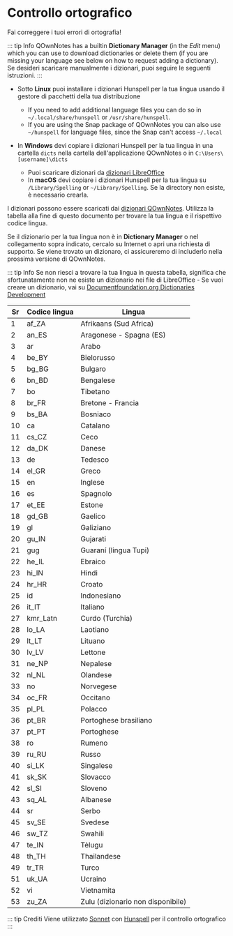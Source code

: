 # Controllo ortografico

Fai correggere i tuoi errori di ortografia!

::: tip Info
QOwnNotes has a builtin **Dictionary Manager** (in the _Edit_ menu) which you can use to download dictionaries or delete them (if you are missing your language see below on how to request adding a dictionary). Se desideri scaricare manualmente i dizionari, puoi seguire le seguenti istruzioni.
:::

- Sotto **Linux** puoi installare i dizionari Hunspell per la tua lingua usando il gestore di pacchetti della tua distribuzione
  - If you need to add additional language files you can do so in `~/.local/share/hunspell` or `/usr/share/hunspell`.
  - If you are using the Snap package of QOwnNotes you can also use `~/hunspell` for language files, since the Snap can't access `~/.local`

- In **Windows** devi copiare i dizionari Hunspell per la tua lingua in una cartella `dicts` nella cartella dell'applicazione QOwnNotes o in `C:\Users\[username]\dicts`
  - Puoi scaricare dizionari da [dizionari LibreOffice](https://github.com/LibreOffice/dictionaries)
  - In **macOS** devi copiare i dizionari Hunspell per la tua lingua su `/Library/Spelling` or `~/Library/Spelling`. Se la directory non esiste, è necessario crearla.

I dizionari possono essere scaricati dai [dizionari QOwnNotes](https://github.com/qownnotes/dictionaries). Utilizza la tabella alla fine di questo documento per trovare la tua lingua e il rispettivo codice lingua.

Se il dizionario per la tua lingua non è in **Dictionary Manager** o nel collegamento sopra indicato, cercalo su Internet o apri una richiesta di supporto. Se viene trovato un dizionaro, ci assicureremo di includerlo nella prossima versione di QOwnNotes.

::: tip Info
Se non riesci a trovare la tua lingua in questa tabella, significa che sfortunatamente non ne esiste un dizionario nei file di LibreOffice - Se vuoi creare un dizionario, vai su [Documentfoundation.org Dictionaries Development](https://wiki.documentfoundation.org/Development/Dictionaries)

| Sr | Codice lingua | Lingua                            |
| -- | ------------- | --------------------------------- |
| 1  | af_ZA         | Afrikaans (Sud Africa)            |
| 2  | an_ES         | Aragonese - Spagna (ES)           |
| 3  | ar            | Arabo                             |
| 4  | be_BY         | Bielorusso                        |
| 5  | bg_BG         | Bulgaro                           |
| 6  | bn_BD         | Bengalese                         |
| 7  | bo            | Tibetano                          |
| 8  | br_FR         | Bretone - Francia                 |
| 9  | bs_BA         | Bosniaco                          |
| 10 | ca            | Catalano                          |
| 11 | cs_CZ         | Ceco                              |
| 12 | da_DK         | Danese                            |
| 13 | de            | Tedesco                           |
| 14 | el_GR         | Greco                             |
| 15 | en            | Inglese                           |
| 16 | es            | Spagnolo                          |
| 17 | et_EE         | Estone                            |
| 18 | gd_GB         | Gaelico                           |
| 19 | gl            | Galiziano                         |
| 20 | gu_IN         | Gujarati                          |
| 21 | gug           | Guaraní (lingua Tupi)             |
| 22 | he_IL         | Ebraico                           |
| 23 | hi_IN         | Hindi                             |
| 24 | hr_HR         | Croato                            |
| 25 | id            | Indonesiano                       |
| 26 | it_IT         | Italiano                          |
| 27 | kmr_Latn      | Curdo (Turchia)                   |
| 28 | lo_LA         | Laotiano                          |
| 29 | lt_LT         | Lituano                           |
| 30 | lv_LV         | Lettone                           |
| 31 | ne_NP         | Nepalese                          |
| 32 | nl_NL         | Olandese                          |
| 33 | no            | Norvegese                         |
| 34 | oc_FR         | Occitano                          |
| 35 | pl_PL         | Polacco                           |
| 36 | pt_BR         | Portoghese brasiliano             |
| 37 | pt_PT         | Portoghese                        |
| 38 | ro            | Rumeno                            |
| 39 | ru_RU         | Russo                             |
| 40 | si_LK         | Singalese                         |
| 41 | sk_SK         | Slovacco                          |
| 42 | sl_Sl         | Sloveno                           |
| 43 | sq_AL         | Albanese                          |
| 44 | sr            | Serbo                             |
| 45 | sv_SE         | Svedese                           |
| 46 | sw_TZ         | Swahili                           |
| 47 | te_IN         | Tèlugu                            |
| 48 | th_TH         | Thailandese                       |
| 49 | tr_TR         | Turco                             |
| 51 | uk_UA         | Ucraino                           |
| 52 | vi            | Vietnamita                        |
| 53 | zu_ZA         | Zulu (dizionario non disponibile) |

::: tip
Crediti Viene utilizzato [Sonnet](https://github.com/KDE/sonnet) con [Hunspell](https://hunspell.github.io/) per il controllo ortografico
:::

